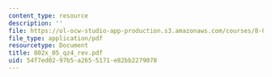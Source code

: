```yaml
---
content_type: resource
description: ''
file: https://ol-ocw-studio-app-production.s3.amazonaws.com/courses/8-02x-physics-ii-electricity-magnetism-with-an-experimental-focus-spring-2005/54f7ed0297b5a2655171e82bb2279078_802x_05_qz4_rev.pdf
file_type: application/pdf
resourcetype: Document
title: 802x_05_qz4_rev.pdf
uid: 54f7ed02-97b5-a265-5171-e82bb2279078
---
```

